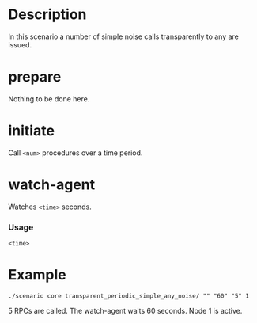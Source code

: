 # Description
In this scenario a number of simple noise calls transparently to any are issued.

# prepare
Nothing to be done here.

# initiate
Call `<num>` procedures over a time period.

# watch-agent
Watches `<time>` seconds.

### Usage
```
<time>
```

# Example
```
./scenario core transparent_periodic_simple_any_noise/ "" "60" "5" 1
```

5 RPCs are called. The watch-agent waits 60 seconds. Node 1 is active.
